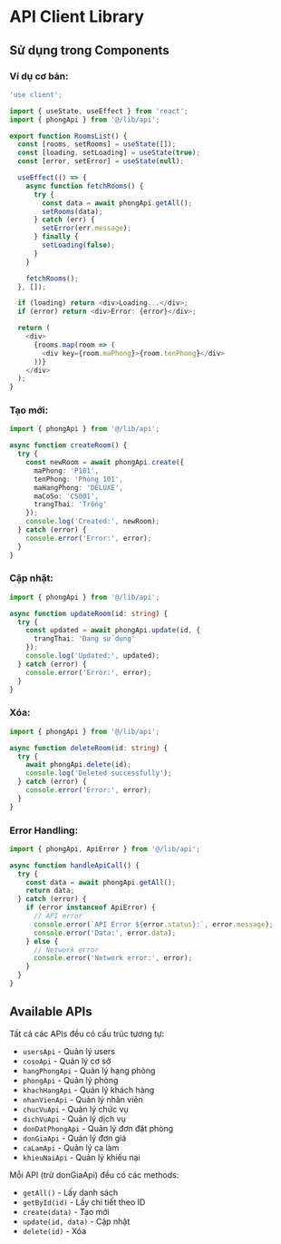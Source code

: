# API Client Library

## Sử dụng trong Components

### Ví dụ cơ bản:

```typescript
'use client';

import { useState, useEffect } from 'react';
import { phongApi } from '@/lib/api';

export function RoomsList() {
  const [rooms, setRooms] = useState([]);
  const [loading, setLoading] = useState(true);
  const [error, setError] = useState(null);

  useEffect(() => {
    async function fetchRooms() {
      try {
        const data = await phongApi.getAll();
        setRooms(data);
      } catch (err) {
        setError(err.message);
      } finally {
        setLoading(false);
      }
    }

    fetchRooms();
  }, []);

  if (loading) return <div>Loading...</div>;
  if (error) return <div>Error: {error}</div>;

  return (
    <div>
      {rooms.map(room => (
        <div key={room.maPhong}>{room.tenPhong}</div>
      ))}
    </div>
  );
}
```

### Tạo mới:

```typescript
import { phongApi } from '@/lib/api';

async function createRoom() {
  try {
    const newRoom = await phongApi.create({
      maPhong: 'P101',
      tenPhong: 'Phòng 101',
      maHangPhong: 'DELUXE',
      maCoSo: 'CS001',
      trangThai: 'Trống'
    });
    console.log('Created:', newRoom);
  } catch (error) {
    console.error('Error:', error);
  }
}
```

### Cập nhật:

```typescript
import { phongApi } from '@/lib/api';

async function updateRoom(id: string) {
  try {
    const updated = await phongApi.update(id, {
      trangThai: 'Đang sử dụng'
    });
    console.log('Updated:', updated);
  } catch (error) {
    console.error('Error:', error);
  }
}
```

### Xóa:

```typescript
import { phongApi } from '@/lib/api';

async function deleteRoom(id: string) {
  try {
    await phongApi.delete(id);
    console.log('Deleted successfully');
  } catch (error) {
    console.error('Error:', error);
  }
}
```

### Error Handling:

```typescript
import { phongApi, ApiError } from '@/lib/api';

async function handleApiCall() {
  try {
    const data = await phongApi.getAll();
    return data;
  } catch (error) {
    if (error instanceof ApiError) {
      // API error
      console.error(`API Error ${error.status}:`, error.message);
      console.error('Data:', error.data);
    } else {
      // Network error
      console.error('Network error:', error);
    }
  }
}
```

## Available APIs

Tất cả các APIs đều có cấu trúc tương tự:

- `usersApi` - Quản lý users
- `cosoApi` - Quản lý cơ sở
- `hangPhongApi` - Quản lý hạng phòng
- `phongApi` - Quản lý phòng
- `khachHangApi` - Quản lý khách hàng
- `nhanVienApi` - Quản lý nhân viên
- `chucVuApi` - Quản lý chức vụ
- `dichVuApi` - Quản lý dịch vụ
- `donDatPhongApi` - Quản lý đơn đặt phòng
- `donGiaApi` - Quản lý đơn giá
- `caLamApi` - Quản lý ca làm
- `khieuNaiApi` - Quản lý khiếu nại

Mỗi API (trừ donGiaApi) đều có các methods:
- `getAll()` - Lấy danh sách
- `getById(id)` - Lấy chi tiết theo ID
- `create(data)` - Tạo mới
- `update(id, data)` - Cập nhật
- `delete(id)` - Xóa


